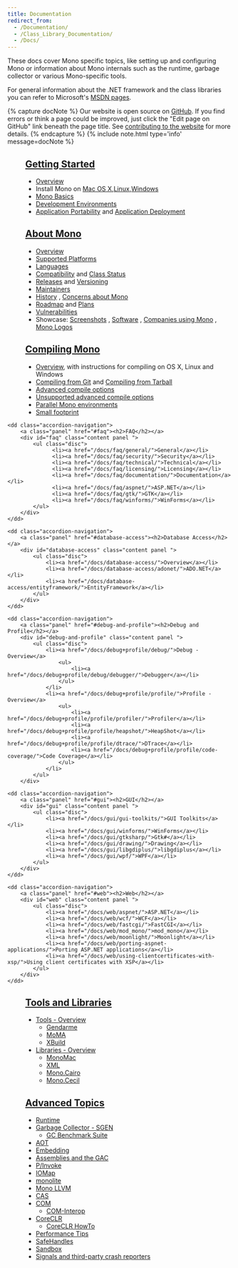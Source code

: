 ```yaml
---
title: Documentation
redirect_from:
  - /Documentation/
  - /Class_Library_Documentation/
  - /Docs/
---
```


These docs cover Mono specific topics, like setting up and configuring Mono or information about Mono internals such as the runtime, garbage collector or various Mono-specific tools.

For general information about the .NET framework and the class libraries you can refer to Microsoft's [MSDN pages](http://msdn.microsoft.com/en-us/library/ff361664.aspx).

{% capture docNote %}
Our website is open source on [GitHub](https://github.com/mono/website). If you find errors or think a page could be improved, just click the "Edit page on GitHub" link beneath the page title. See [contributing to the website](https://github.com/mono/website#contributing-to-the-website) for more details.
{% endcapture %}
{% include note.html type='info' message=docNote %}

<dl class="accordion" data-accordion>
    <dd class="accordion-navigation">
        <a class="panel" href="#getting-started"><h2>Getting Started</h2></a>
        <div id="getting-started" class="content panel active">
            <ul class="disc">
                <li><a href="/docs/getting-started">Overview</a></li>
                <li>Install Mono on <a href="/docs/getting-started/install/mac/">Mac OS X</a>,<a href="/docs/getting-started/install/linux/">Linux</a>,<a href="/docs/getting-started/install/windows/">Windows</a></li>
                <li><a href="/docs/getting-started/mono-basics/">Mono Basics</a></li>
                <li><a href="/docs/getting-started/development-environments/">Development Environments</a> </li>
                <li><a href="/docs/getting-started/application-portability/">Application Portability</a> and <a href="/docs/getting-started/application-deployment/">Application Deployment</a></li>
            </ul>
        </div>
    </dd>

   <dd class="accordion-navigation">
        <a class="panel" href="#about-mono"><h2>About Mono</h2></a>
        <div id="about-mono" class="content panel ">
            <ul class="disc">
                <li><a href="/docs/about-mono/">Overview</a></li>
                <li><a href="/docs/about-mono/supported-platforms/">Supported Platforms</a></li>
                <li><a href="/docs/about-mono/languages/">Languages</a></li>
                <li><a href="/docs/about-mono/compatibility/">Compatibility</a> and <a href="/docs/about-mono/class-status/">Class Status</a></li>
                <li><a href="/docs/about-mono/releases/">Releases</a> and <a href="/docs/about-mono/versioning/">Versioning</a></li>
                <li><a href="/docs/about-mono/maintainers/">Maintainers</a></li>
                <li><a href="/docs/about-mono/history/">History</a> , <a href="/docs/about-mono/concerns-about-mono/">Concerns about Mono</a></li>
                <li><a href="/docs/about-mono/roadmap/">Roadmap</a> and <a href="/docs/about-mono/plans/">Plans</a></li>
                <li><a href="/docs/about-mono/vulnerabilities/">Vulnerabilities</a></li>
                <li>Showcase: <a href="/docs/about-mono/showcase/screenshots/">Screenshots</a> , <a href="/docs/about-mono/showcase/software/">Software</a> , <a href="/docs/about-mono/showcase/companies-using-mono/">Companies using Mono</a> , <a href="/docs/about-mono/logos/">Mono Logos</a></li>
            </ul>
        </div>
    </dd>

   <dd class="accordion-navigation">
        <a class="panel" href="#compiling-mono"><h2>Compiling Mono</h2></a>
        <div id="compiling-mono" class="content panel ">
            <ul class="disc">
                <li><a href="/docs/compiling-mono/">Overview</a>, with instructions for compiling on OS X, Linux and Windows</li>
                <li><a href="/docs/compiling-mono/compiling-from-git/">Compiling from Git</a> and <a href="/docs/compiling-mono/compiling-from-tarball/">Compiling from Tarball</a></li>
                <li><a href="/docs/compiling-mono/advanced-mono-compile-options/">Advanced compile options</a></li>
                <li><a href="/docs/compiling-mono/unsupported-advanced-compile-options/">Unsupported advanced compile options</a></li>
                <li><a href="/docs/compiling-mono/parallel-mono-environments/">Parallel Mono environments</a></li>
                <li><a href="/docs/compiling-mono/small-footprint/">Small footprint</a></li>
            </ul>
        </div>
    </dd>

    <dd class="accordion-navigation">
        <a class="panel" href="#faq"><h2>FAQ</h2></a>
        <div id="faq" class="content panel ">
            <ul class="disc">
                  <li><a href="/docs/faq/general/">General</a></li>
                  <li><a href="/docs/faq/security/">Security</a></li>
                  <li><a href="/docs/faq/technical/">Technical</a></li>
                  <li><a href="/docs/faq/licensing/">Licensing</a></li>
                  <li><a href="/docs/faq/documentation/">Documentation</a></li>
                  <li><a href="/docs/faq/aspnet/">ASP.NET</a></li>
                  <li><a href="/docs/faq/gtk/">GTK</a></li>
                  <li><a href="/docs/faq/winforms/">WinForms</a></li>
            </ul>
        </div>
    </dd>

    <dd class="accordion-navigation">
        <a class="panel" href="#database-access"><h2>Database Access</h2></a>
        <div id="database-access" class="content panel ">
            <ul class="disc">
                <li><a href="/docs/database-access/">Overview</a></li>
                <li><a href="/docs/database-access/adonet/">ADO.NET</a></li>
                <li><a href="/docs/database-access/entityframework/">EntityFramework</a></li>
            </ul>
        </div>
    </dd>

    <dd class="accordion-navigation">
        <a class="panel" href="#debug-and-profile"><h2>Debug and Profile</h2></a>
        <div id="debug-and-profile" class="content panel ">
            <ul class="disc">
                <li><a href="/docs/debug+profile/debug/">Debug - Overview</a>
                    <ul>
                        <li><a href="/docs/debug+profile/debug/debugger/">Debugger</a></li>
                    </ul>
                </li>
                <li><a href="/docs/debug+profile/profile/">Profile - Overview</a>
                    <ul>
                        <li><a href="/docs/debug+profile/profile/profiler/">Profiler</a></li>
                        <li><a href="/docs/debug+profile/profile/heapshot/">HeapShot</a></li>
                        <li><a href="/docs/debug+profile/profile/dtrace/">DTrace</a></li>
                        <li><a href="/docs/debug+profile/profile/code-coverage/">Code Coverage</a></li>
                    </ul>
                </li>
            </ul>
        </div>
   </dd>

    <dd class="accordion-navigation">
        <a class="panel" href="#gui"><h2>GUI</h2></a>
        <div id="gui" class="content panel ">
            <ul class="disc">
                <li><a href="/docs/gui/gui-toolkits/">GUI Toolkits</a></li>
                <li><a href="/docs/gui/winforms/">WinForms</a></li>
                <li><a href="/docs/gui/gtksharp/">Gtk#</a></li>
                <li><a href="/docs/gui/drawing/">Drawing</a></li>
                <li><a href="/docs/gui/libgdiplus/">libgdiplus</a></li>
                <li><a href="/docs/gui/wpf/">WPF</a></li>
            </ul>
        </div>
    </dd>

    <dd class="accordion-navigation">
        <a class="panel" href="#web"><h2>Web</h2></a>
        <div id="web" class="content panel ">
            <ul class="disc">
                <li><a href="/docs/web/aspnet/">ASP.NET</a></li>
                <li><a href="/docs/web/wcf/">WCF</a></li>
                <li><a href="/docs/web/fastcgi/">FastCGI</a></li>
                <li><a href="/docs/web/mod_mono/">mod_mono</a></li>
                <li><a href="/docs/web/moonlight/">Moonlight</a></li>
                <li><a href="/docs/web/porting-aspnet-applications/">Porting ASP.NET applications</a></li>
                <li><a href="/docs/web/using-clientcertificates-with-xsp/">Using client certificates with XSP</a></li>
            </ul>
        </div>
    </dd>

   <dd class="accordion-navigation">
        <a class="panel" href="#tools-and-libraries"><h2>Tools and Libraries</h2></a>
        <div id="tools-and-libraries" class="content panel ">
            <ul class="disc">
                <li><a href="/docs/tools+libraries/tools/">Tools - Overview</a>
                    <ul>
                        <li><a href="/docs/tools+libraries/tools/gendarme/">Gendarme</a></li>
                        <li><a href="/docs/tools+libraries/tools/moma/">MoMA</a></li>
                        <li><a href="/docs/tools+libraries/tools/xbuild/">XBuild</a></li>
                    </ul>
                </li>
                <li><a href="/docs/tools+libraries/libraries/">Libraries - Overview</a>
                   <ul>
                      <li><a href="/docs/tools+libraries/libraries/monomac/">MonoMac</a></li>
                      <li><a href="/docs/tools+libraries/libraries/xml/">XML</a></li>
                      <li><a href="/docs/tools+libraries/libraries/Mono.Cairo/">Mono.Cairo</a></li>
                      <li><a href="/docs/tools+libraries/libraries/Mono.Cecil/">Mono.Cecil</a></li>
                   </ul>
                </li>
            </ul>
        </div>
    </dd>

   <dd class="accordion-navigation">
        <a class="panel" href="#advanced-topics"><h2>Advanced Topics</h2></a>
        <div id="advanced-topics" class="content panel ">
            <ul class="disc">
                <li><a href="/docs/advanced/runtime/">Runtime</a></li>
                <li><a href="/docs/advanced/garbage-collector/sgen/">Garbage Collector - SGEN</a>
                    <ul>
                        <li><a href="/docs/advanced/garbage-collector/benchmark-suite/">GC Benchmark Suite</a></li>
                    </ul>
                </li>
                <li><a href="/docs/advanced/aot/">AOT</a></li>
                <li><a href="/docs/advanced/embedding/">Embedding</a></li>
                <li><a href="/docs/advanced/assemblies-and-the-gac/">Assemblies and the GAC</a></li>
                <li><a href="/docs/advanced/pinvoke/">P/Invoke</a></li>
                <li><a href="/docs/advanced/iomap/">IOMap</a></li>
                <li><a href="/docs/advanced/monolite/">monolite</a></li>
                <li><a href="/docs/advanced/mono-llvm/">Mono LLVM</a></li>
                <li><a href="/docs/advanced/cas/">CAS</a></li>
                <li><a href="/docs/advanced/com/">COM</a>
                    <ul>
                        <li><a href="/docs/advanced/com-interop/">COM-Interop</a></li>
                    </ul>
                </li>
                <li><a href="/docs/advanced/coreclr/">CoreCLR</a>
                    <ul>
                        <li><a href="/docs/advanced/coreclr-howto/">CoreCLR HowTo</a></li>
                    </ul>
                </li>
                <li><a href="/docs/advanced/performance-tips/">Performance Tips</a></li>
                <li><a href="/docs/advanced/safehandles/">SafeHandles</a></li>
                <li><a href="/docs/advanced/sandbox/">Sandbox</a></li>
                <li><a href="/docs/advanced/signals/">Signals and third-party crash reporters</a></li>
            </ul>
        </div>
    </dd>
</dl>
